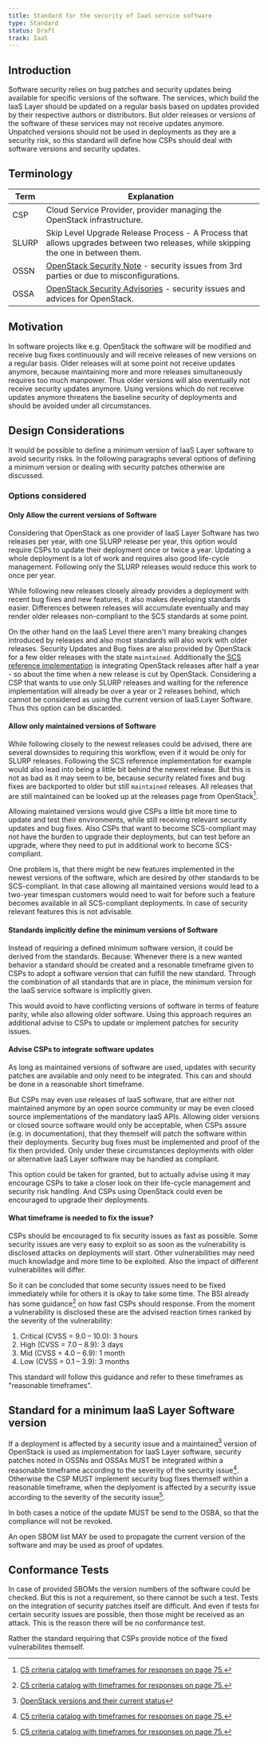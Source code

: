 ```yaml
---
title: Standard for the security of IaaS service software
type: Standard
status: Draft
track: IaaS
---
```


## Introduction

Software security relies on bug patches and security updates being available for specific versions of the software.
The services, which build the IaaS Layer should be updated on a regular basis based on updates provided by their respective authors or distributors.
But older releases or versions of the software of these services may not receive updates anymore.
Unpatched versions should not be used in deployments as they are a security risk, so this standard will define how CSPs should deal with software versions and security updates.

## Terminology

| Term                | Explanation                                                                                                                              |
| ------------------- | ---------------------------------------------------------------------------------------------------------------------------------------- |
| CSP                 | Cloud Service Provider, provider managing the OpenStack infrastructure.                                                                  |
| SLURP               | Skip Level Upgrade Release Process - A Process that allows upgrades between two releases, while skipping the one in between them.        |
| OSSN                | [OpenStack Security Note](https://wiki.openstack.org/wiki/Security_Notes) - security issues from 3rd parties or due to misconfigurations. |
| OSSA                | [OpenStack Security Advisories](https://security.openstack.org/ossalist.html) - security issues and advices for OpenStack.               |

## Motivation

In software projects like e.g. OpenStack the software will be modified and receive bug fixes continuously and will receive releases of new versions on a regular basis.
Older releases will at some point not receive updates anymore, because maintaining more and more releases simultaneously requires too much manpower.
Thus older versions will also eventually not receive security updates anymore.
Using versions which do not receive updates anymore threatens the baseline security of deployments and should be avoided under all circumstances.

## Design Considerations

It would be possible to define a minimum version of IaaS Layer software to avoid security risks.
In the following paragraphs several options of defining a minimum version or dealing with security patches otherwise are discussed.

### Options considered

#### Only Allow the current versions of Software

Considering that OpenStack as one provider of IaaS Layer Software has two releases per year, with one SLURP release per year, this option would require CSPs to update their deployment once or twice a year.
Updating a whole deployment is a lot of work and requires also good life-cycle management.
Following only the SLURP releases would reduce this work to once per year.

While following new releases closely already provides a deployment with recent bug fixes and new features, it also makes developing standards easier.
Differences between releases will accumulate eventually and may render older releases non-compliant to the SCS standards at some point.

On the other hand on the IaaS Level there aren't many breaking changes introduced by releases and also most standards will also work with older releases.
Security Updates and Bug fixes are also provided by OpenStack for a few older releases with the state `maintained`.
Additionally the [SCS reference implementation](https://github.com/SovereignCloudStack/release-notes/blob/main/Release7.md) is integrating OpenStack releases after half a year - so about the time when a new release is cut by OpenStack.
Considering a CSP that wants to use only SLURP releases and waiting for the reference implementation will already be over a year or 2 releases behind, which cannot be considered as using the current version of IaaS Layer Software.
Thus this option can be discarded.

#### Allow only maintained versions of Software

While following closely to the newest releases could be advised, there are several downsides to requiring this workflow, even if it would be only for SLURP releases.
Following the SCS reference implementation for example would also lead into being a little bit behind the newest release.
But this is not as bad as it may seem to be, because security related fixes and bug fixes are backported to older but still `maintained` releases.
All releases that are still maintained can be looked up at the releases page from OpenStack[^1].

Allowing maintained versions would give CSPs a little bit more time to update and test their environments, while still receiving relevant security updates and bug fixes.
Also CSPs that want to become SCS-compliant may not have the burden to upgrade their deployments, but can test before an upgrade, where they need to put in additional work to become SCS-compliant.

One problem is, that there might be new features implemented in the newest versions of the software, which are desired by other standards to be SCS-compliant.
In that case allowing all maintained versions would lead to a two-year timespan customers would need to wait for before such a feature becomes available in all SCS-compliant deployments.
In case of security relevant features this is not advisable.

#### Standards implicitly define the minimum versions of Software

Instead of requiring a defined minimum software version, it could be derived from the standards.
Because: Whenever there is a new wanted behavior a standard should be created and a resonable timeframe given to CSPs to adopt a software version that can fulfill the new standard.
Through the combination of all standards that are in place, the minimum version for the IaaS service software is implicitly given.

This would avoid to have conflicting versions of software in terms of feature parity, while also allowing older software.
Using this approach requires an additional advise to CSPs to update or implement patches for security issues.

#### Advise CSPs to integrate software updates

As long as maintained versions of software are used, updates with security patches are available and only need to be integrated.
This can and should be done in a reasonable short timeframe.

But CSPs may even use releases of IaaS software, that are either not maintained anymore by an open source community or may be even closed source implementations of the mandatory IaaS APIs.
Allowing older versions or closed source software would only be acceptable, when CSPs assure (e.g. in documentation), that they themself will patch the software within their deployments.
Security bug fixes must be implemented and proof of the fix then provided.
Only under these circumstances deployments with older or alternative IaaS Layer software may be handled as compliant.

This option could be taken for granted, but to actually advise using it may encourage CSPs to take a closer look on their life-cycle management and security risk handling.
And CSPs using OpenStack could even be encouraged to upgrade their deployments.

#### What timeframe is needed to fix the issue?

CSPs should be encouraged to fix security issues as fast as possible.
Some security issues are very easy to exploit so as soon as the vulnerability is disclosed attacks on deployments will start.
Other vulnerabilities may need much knowladge and more time to be exploited.
Also the impact of different vulnerabilites will differ.

So it can be concluded that some security issues need to be fixed immediately while for others it is okay to take some time.
The BSI already has some guidance[^1] on how fast CSPs should response.
From the moment a vulnerability is disclosed these are the advised reaction times ranked by the severity of the vulnerability:

1. Critical (CVSS = 9.0 – 10.0): 3 hours
2. High (CVSS = 7.0 – 8.9): 3 days
3. Mid (CVSS = 4.0 – 6.9): 1 month
4. Low (CVSS = 0.1 – 3.9): 3 months

[^1]: [C5 criteria catalog with timeframes for responses on page 75.](https://www.bsi.bund.de/SharedDocs/Downloads/DE/BSI/Publikationen/Broschueren/C5_2020.pdf?__blob=publicationFile&v=3)

This standard will follow this guidance and refer to these timeframes as "reasonable timeframes".

## Standard for a minimum IaaS Layer Software version

If a deployment is affected by a security issue and a maintained[^2] version of OpenStack is used as implementation for IaaS Layer software, security patches noted in OSSNs and OSSAs MUST be integrated within a reasonable timeframe according to the severity of the security issue[^1].
Otherwise the CSP MUST implement security bug fixes themself within a reasonable timeframe, when the deplyoment is affected by a security issue according to the severity of the security issue[^1].

In both cases a notice of the update MUST be send to the OSBA, so that the compliance will not be revoked.

An open SBOM list MAY be used to propagate the current version of the software and may be used as proof of updates.

[^2]: [OpenStack versions and their current status](https://releases.openstack.org)

## Conformance Tests

In case of provided SBOMs the version numbers of the software could be checked.
But this is not a requirement, so there cannot be such a test.
Tests on the integration of security patches itself are difficult.
And even if tests for certain security issues are possible, then those might be received as an attack.
This is the reason there will be no conformance test.

Rather the standard requiring that CSPs provide notice of the fixed vulnerabilites themself.
